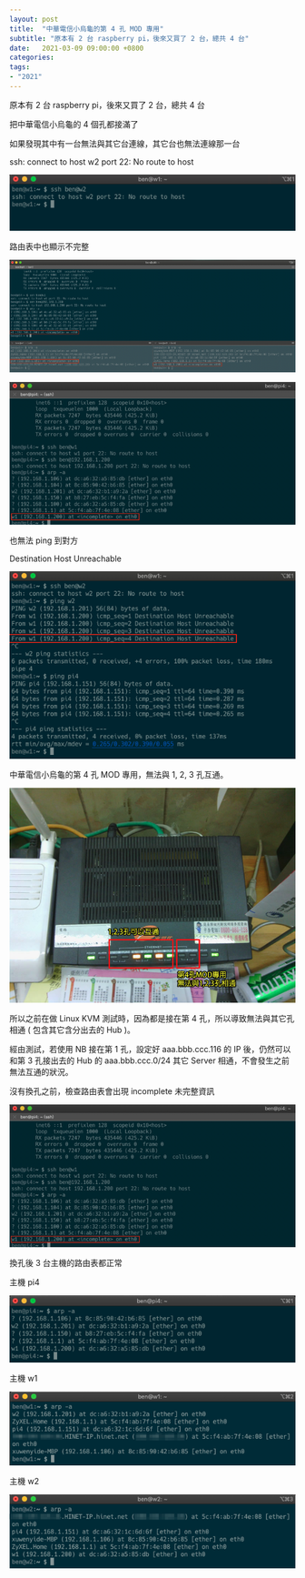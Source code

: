```yaml
---
layout: post
title:  "中華電信小烏龜的第 4 孔 MOD 專用"
subtitle: "原本有 2 台 raspberry pi，後來又買了 2 台，總共 4 台"
date:   2021-03-09 09:00:00 +0800
categories:
tags:
- "2021"
---
```


原本有 2 台 raspberry pi，後來又買了 2 台，總共 4 台

把中華電信小烏龜的 4 個孔都接滿了

如果發現其中有一台無法與其它台連線，其它台也無法連線那一台

ssh: connect to host w2 port 22: No route to host

![](/images/medium/1__6mdgMmflwyUw__XhgBUt4zw.png)

路由表中也顯示不完整

![](/images/medium/1__WUM8XT1Um6IbFF__9jm46lw.png)

![](/images/medium/1__nzinEKAOATIqs4WuhdW1Pg.png)

也無法 ping 到對方

Destination Host Unreachable

![](/images/medium/1__4nO0BACOxUO0Ukk8HMK5aw.png)

中華電信小烏龜的第 4 孔 MOD 專用，無法與 1, 2, 3 孔互通。

![](/images/medium/1__fnAjp7fv4GxNFjJJe6H8Fw.png)

所以之前在做 Linux KVM 測試時，因為都是接在第 4 孔，所以導致無法與其它孔相通 ( 包含其它含分出去的 Hub )。

經由測試，若使用 NB 接在第 1 孔，設定好 aaa.bbb.ccc.116 的 IP 後，仍然可以和第 3 孔接出去的 Hub 的 aaa.bbb.ccc.0/24 其它 Server 相通，不會發生之前無法互通的狀況。

沒有換孔之前，檢查路由表會出現 incomplete 未完整資訊

![](/images/medium/1__G9c8ByLIJ5I__tYEYcSNj3g.png)

換孔後 3 台主機的路由表都正常

主機 pi4

![](/images/medium/1__SP__Jv__DnYC__DoxTcNd4x__A.png)

主機 w1

![](/images/medium/1__NEigFQW1izmVTWq34VSGGg.png)

主機 w2

![](/images/medium/1__9k__IeMG25vZRO5UMW2PzgA.png)